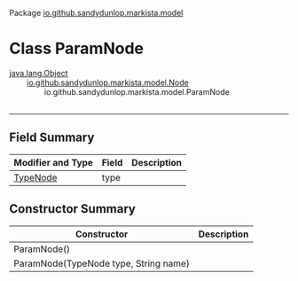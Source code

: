 Package [io.github.sandydunlop.markista.model](index.md)

# Class ParamNode
[java.lang.Object](https://docs.oracle.com/en/java/javase/24/docs/api/java.base/java/lang/Object.html)<br/>
&nbsp;&nbsp;&nbsp;&nbsp;&nbsp;&nbsp;&nbsp;&nbsp;[io.github.sandydunlop.markista.model.Node](Node.md)<br/>
&nbsp;&nbsp;&nbsp;&nbsp;&nbsp;&nbsp;&nbsp;&nbsp;&nbsp;&nbsp;&nbsp;&nbsp;&nbsp;&nbsp;&nbsp;&nbsp;io.github.sandydunlop.markista.model.ParamNode<br/>
<br/>

----


## Field Summary

| Modifier and Type       | Field | Description |
|-------------------------|-------|-------------|
| [TypeNode](TypeNode.md) | type  |             |

## Constructor Summary

| Constructor                           | Description |
|---------------------------------------|-------------|
| ParamNode()                           |             |
| ParamNode(TypeNode type, String name) |             |
